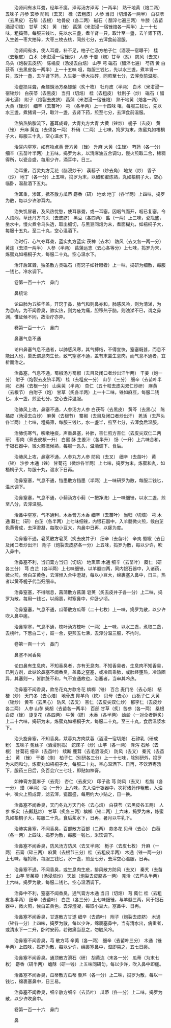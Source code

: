 <!-- { "loadSidebar": true } -->
　　治肾间有水耳聋，经年不瘥，泽泻汤方泽泻（一两半） 熟干地黄（焙二两） 五味子 丹参 玄参 防风（去叉） 桂（去粗皮）人参 当归（切焙各一两半） 白茯苓（去黑皮） 石斛（去根） 地骨皮（各二两） 磁石（ 醋淬七遍三两） 牛膝（去苗酒浸切焙） 甘草（炙） 黄 （锉） 菖蒲（米泔浸一宿锉焙各一两半）上一十七味，粗捣筛，每服三钱匕，先以水三盏，煮羊肾一只，取汁至一盏，去羊肾下药，入生姜一枣大拍碎，大枣三枚去核，同煎七分，去滓食前温服。

　　治肾间有水，使人耳聋，补不足，柏子仁汤方柏子仁（酒浸一宿曝干） 桂（去粗皮） 白术（米泔浸一宿锉炒） 人参 干姜（炮）甘草（炙） 防风（去叉） 乌头（炮裂去皮脐） 陈橘皮（汤浸去白焙） 山芋 芎 磁石（醋淬七遍） 芍药 黄 白茯苓（去黑皮各一两半）上一十五味 咀，每服三钱匕，先以水三盏，煮羊肾一只，取汁一盏，去羊肾下药，入生姜一枣大拍碎，同煎至七分，去滓食前温服。

　　治虚损耳聋，桑螵蛸汤方桑螵蛸（炙十枚） 牡丹皮（半两） 白术（米泔浸一宿锉炒） 白茯苓（去黑皮） 当归（切焙） 桂（去粗皮） 牡荆子（炒） 磁石（ 醋淬七遍） 附子（炮裂去皮脐） 菖蒲（米泔浸一宿锉焙） 熟干地黄（焙各一两） 大黄（锉炒） 细辛（去苗叶） 芎 （各半两）上一十四味 咀，每服三钱匕，先以水三盏，煮猪肾一只，取汁一盏，去肾下药，煎至七分，去滓食前温服。

　　治脑热脑脂流下，塞耳成聋，大青丸方大青 大黄（锉炒） 栀子（去皮） 黄 （锉） 升麻 黄连（去须各一两） 朴硝（二两）上七味，捣罗为末，炼蜜丸如梧桐子大，每服三十丸，空心温水下。

　　治耳内窒塞，如有物点黄 膏方黄 （锉） 升麻 大黄（生锉） 芍药（各一分） 细辛（去苗叶半两）上五味，捣罗为末，以清麻油五合调匀，慢火煎取二合，稀稠得所，以瓷合盛，每用少许，滴耳中，日三。

　　治耳重，百灵丸方芫花（醋浸炒干） 蒺藜子（炒去角） 地龙（炒） 香子（炒） 地丁（各一分）上五味，捣罗为末，以醋和蜜炼熟，丸如梧桐子大，空心临卧，温盐酒下五丸。

　　治耳重，渗耳，抵圣散方瓜蒂 麝香（研） 地龙 地丁（各半两）上四味，捣罗为散，每以少许渗耳内。

　　治失饥冒暑，及风热忧愁，使耳暴聋，或一耳塞，因咽气而开，咽已复塞，令人烦闷，草还丹方乌头（去皮脐） 黑豆（各四两） 盐（一两）上三味，瓷瓶盛，坐水中，慢火煮令乌头透，取出细切，与黑豆同焙为末，煮面糊丸，如梧桐子大，每服十五丸，至二十丸，空心温酒下。

　　治时行、心气夺耳聋，蓝实丸方蓝实 茯神（去木） 防风（去叉各一两一分） 黄连（去须一两半） 人参（半两） 菖蒲远志（去心各等分）上七味，捣罗为末，炼蜜丸如梧桐子大，每服二十丸，空心温水下。

　　治汗后耳聋，独圣散方灵磁石（有窍子如针眼者）上一味，捣研为细散，每服一钱匕，冷水调下。

　　卷第一百一十六　鼻门

　　鼻统论

　　论曰肺为五脏华盖，开窍于鼻，肺气和则鼻亦和，肺感风冷，则为清涕，为 为息肉，为不闻香臭，肺实热，则为疮为痛，胆移热于脑，则浊涕不已，谓之鼻渊，惟证候不同，故治疗亦异。

　　卷第一百一十六　鼻门

　　鼻塞气息不通

　　论曰鼻塞气息不通者，以肺感风寒，其气搏结，不得宣快，窒塞既甚，而息不能出入也，巢氏谓息肉生长，致气窒塞不通，盖有末尝生息肉，而气息不通者，宜析而治之。

　　治鼻塞，气息不通，蜀椒汤方蜀椒（去目及闭口者炒出汗半两） 干姜（炮一分） 附子（炮裂去皮脐半两） 桂（去粗皮一分） 山芋（三分） 细辛（去苗叶半两） 石斛（去根一分） 山茱萸（半两） 杏仁（五十粒去皮尖双仁炒研） 麻黄（去根节） 白附子（炮） 甘草（炙各半两）上一十二味，锉如麻豆，每服二钱匕，水一盏，煎至七分，空心去滓温服。

　　治肺风上攻，鼻塞不通，人参汤方人参 白茯苓（去黑皮） 黄芩（去黑心） 陈橘皮（汤浸去白炒） 麻黄（去根节） 蜀椒（去目及闭口者炒出汗） 羌活（去芦头各半两）上七味，粗捣筛，每服三钱匕，水一盏半，煎至七分，去滓食后温服。

　　治肺伤寒气，咳嗽唾痰，声重鼻塞，补肺，杏仁煎方杏仁（去皮尖双仁二两研） 枣肉（煮去皮核一升） 白蜜 酥 生姜汁（各半升） 饧（一升）上六味合和，于银石器中，微火煎搅候熟，每服一匙头，温酒调下、食后。

　　治肺风上攻，鼻塞不通，人参丸方人参 防风（去叉） 细辛（去苗叶） 黄 （锉） 沙参 木通（锉） 甘菊花（微炒各半两）上七味，捣罗为末，炼蜜和丸，如梧桐子大，每服十丸，温水下日再。

　　治鼻窒塞，气息不通，铛墨散方铛墨（半两）上一味研罗为散，每服二钱匕，温水调下。

　　治鼻窒塞，气息不通，小蓟汤方小蓟（一把净洗）上一味细锉，以水二盏，煎至八分，去滓温服。

　　治鼻中窒塞，气不通利，木香膏方木香 细辛（去苗叶） 当归（切焙） 芎 木通 蕤仁（研） 白芷（各半两）上七味细锉，内银石器中，入羊髓微火煎，候白芷色黄膏成，去滓澄凝，每取小豆大，内鼻中日再，以瘥为度。

　　治鼻塞不通，皂荚散方皂荚（炙去皮并子） 细辛（去苗叶） 辛夷 蜀椒（去目及闭口者炒出汗） 附子（炮裂去皮脐各一分）上五味，捣罗为散，每以少许，吹入鼻中。

　　治鼻塞不利，当归膏方当归（切焙） 地熏草 木通 细辛（去苗叶） 蕤仁（研各三分） 芎 白芷（各半两）上七味细锉，以羊髓四两，同内银石器中，入诸药，微火煎，候白芷黄色，去滓倾入合中澄凝，每以小豆大，绵裹塞入鼻中，日三，热者以黄芩栀子代当归细辛。

　　治鼻窒塞，不得喘息，菖蒲散方菖蒲 皂荚（炙去皮并子各一分）上二味，捣罗为散，每用一钱匕，以绵裹，时塞鼻中，仰卧少顷。

　　治鼻窒塞，气息不通，瓜蒂散方瓜蒂（二十七枚）上一味，捣罗为散，以少许吹入鼻中瘥。

　　治鼻窒塞，气息不通，槐叶汤方槐叶（一两）上一味，以水三盏，煮取二盏，去槐叶，下葱白二寸，豉一合，更煎五七沸，去滓分温三服，不拘时。

　　卷第一百一十六　鼻门

　　鼻塞不闻香臭

　　论曰鼻有生息肉，不知香臭者，亦有无息肉，不知香臭者，生息肉不知香臭，已列方剂，此姑论鼻塞不闻香臭，盖鼻之窒塞，或冷风乘肺，或肺经壅热，冷热固异，其塞则一，皆肺脏不和，气不宣通故也，治塞者，当审其冷热。

　　治鼻塞不闻香臭，款冬花丸方款冬花 槟榔（锉） 百合 麦门冬（去心焙） 桔梗（炒） 天门冬（去心焙） 地骨皮 羚羊角（镑） 贝母（去心） 山栀子仁 大黄（锉炒） 黄芩（去黑心） 防风（去叉） 杏仁（去皮尖双仁炒） 郁李仁（去皮炒各二两） 人参 山芋 柴胡（去苗各一两半） 百部 甘草（炙）苦参（各一两） 桑根白皮（锉） 旋复花（各四两） 牛黄（研） 木香（各半两） 蛤蚧（一对全者酥炙）上二十六味，捣研为末，炼蜜丸如梧桐子大，每服二十丸，至三十丸，食后温浆水下。

　　治头旋鼻塞，不知香臭，苁蓉丸方肉苁蓉（酒浸一宿切焙） 石钟乳（研成粉） 五味子 菟丝子（酒浸别捣） 蛇床子（炒）山芋（各一两） 泽泻 石斛（去根） 甘菊花 细辛（去苗叶） 续断 鹿茸（去毛酒浸炙） 防风（去叉） 秦艽（去苗土） 黄 （锉） 干姜（炮） 柏子仁（别研各三分）上一十七味，除别研外，捣罗为末同和匀，炼蜜丸如梧桐子大，每服二十丸，空心温酒下、日再，不饮酒枣汤下，服药三日后，灸百会穴三七壮，即贴如神膏。

　　如神膏方蓖麻子（去壳） 杏仁（去皮尖） 印子盐 芎 防风（去叉） 松脂（各一分） 蜡（半两）油（一升）上八味，先入油于银器中，次将诸药作粗散，入油中，微火上煎成膏，滤去滓，瓷器盛，每用约大小贴之，日一换。

　　治鼻塞不闻香臭，天门冬丸方天门冬（去心焙） 白茯苓（去黑皮各五两） 人参 枳实（去瓤麸炒） 甘草（炙各三两）槟榔（锉二两）上六味，捣罗为末，炼蜜丸如梧桐子大，每服二十丸，食后浆水下，日再，暑月以牛乳下。

　　治肺实鼻塞，不闻香臭，百部散方百部（二两） 款冬花 贝母（去心） 白薇（各一两）上四味，捣罗为散，每服一钱匕，米饮调下。

　　治鼻塞不闻香臭，防风汤方防风（去叉半两） 栀子（去皮七枚） 升麻（一两） 石膏（碎三两） 麻黄（去根节三分）桂（去粗皮半两） 木通（锉一两一分）上七味，粗捣筛，每服三钱匕，水一盏，煎至七分，去滓空心温服，日再。

　　治鼻塞不通，不闻香臭，或生息肉生疮，排风散方防风（去叉） 秦艽（去苗土） 山芋 吴茱萸（汤浸焙炒） 天雄（炮裂去皮脐各一两） 羌活（去芦头半两）上六味，捣罗为散，每服二钱匕，空心温酒调下。

　　治鼻中不利，窒塞不闻香臭，通气膏方木通 当归（切焙） 芎 蕤仁 桂（去粗皮各半两） 细辛（去苗叶） 白芷（各三分）上七味细锉，与羊髓三两，同于银石器中，微火煎，候白芷黄色，去滓澄凝，每取小豆大，塞鼻中、日再。

　　治鼻塞不闻香臭，甘遂散方甘遂 细辛（去苗叶） 附子（炮裂去皮脐） 木通（锉各一分）上四味，捣罗为散，每以少许，绵裹塞鼻中，当有清水出，病重者，或清水下一二升，卧时安药，若微痛当忍之，勿触风冷。

　　治鼻塞不闻香臭，芎 散方芎 辛荑（各一两） 细辛（去苗叶三分） 木通（锉半两）上四味，捣罗为散，每以少许，绵裹塞鼻中，湿即易之，五七日瘥。

　　治鼻塞不闻香臭。通顶散方滑石（研） 胡黄连（末各一分） 瓜蒂（为末七枚） 麝香（研半两） 蟾酥（研一钱）上五味同研匀，每以少许，吹入鼻中即瘥。

　　治鼻塞不闻香臭，瓜蒂散方瓜蒂 藜芦（各一分）上二味，捣罗为散，每以一钱匕，绵裹塞鼻中，日三易。

　　治鼻塞不闻香臭，细辛散方细辛（去苗叶） 瓜蒂（各一分）上二味，捣罗为散，以少许吹鼻中。

　　卷第一百一十六　鼻门

　　鼻

